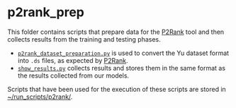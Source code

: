 # p2rank_prep

This folder contains scripts that prepare data for the [P2Rank](https://github.com/rdk/p2rank) tool and then collects results from the training and testing phases.

- [`p2rank_dataset_preparation.py`](./p2rank_dataset_preparation.py) is used to convert the Yu dataset format into `.ds` files, as expected by [P2Rank](https://github.com/rdk/p2rank).
- [`show_results.py`](./show_results.py) collects results and stores them in the same format as the results collected from our models.

Scripts that have been used for the execution of these scripts are stored in [~/run_scripts/p2rank/](../run_scripts/p2rank/).
